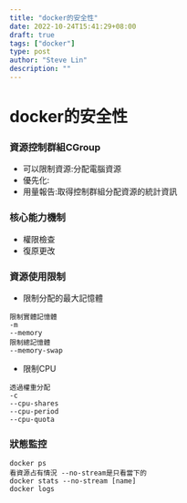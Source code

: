 ```yaml
---
title: "docker的安全性"
date: 2022-10-24T15:41:29+08:00
draft: true
tags: ["docker"]
type: post
author: "Steve Lin"
description: ""
---
```


# docker的安全性
### 資源控制群組CGroup
- 可以限制資源:分配電腦資源
- 優先化:
- 用量報告:取得控制群組分配資源的統計資訊
### 核心能力機制
- 權限檢查
- 復原更改
### 資源使用限制
- 限制分配的最大記憶體
```
限制實體記憶體
-m
--memory
限制總記憶體
--memory-swap
```
- 限制CPU
```
透過權重分配
-c
--cpu-shares
--cpu-period
--cpu-quota
```
### 狀態監控
```
docker ps
看資源占有情況 --no-stream是只看當下的
docker stats --no-stream [name]
docker logs
```
